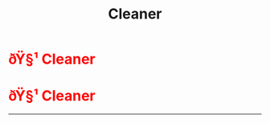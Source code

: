 ﻿---
lang: en-US
title: Cleaner
prev: Camouflager
next: Consigliere
---
# <font color="red">ðŸ§¹ <b>Cleaner</b></font> <Badge text="Support" type="tip" vertical="middle"/>
# <font color="red">ðŸ§¹ <b>Cleaner</b></font> <Badge text="Support" type="tip" vertical="middle"/>
---


